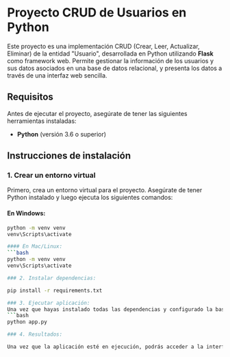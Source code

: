 # Proyecto CRUD de Usuarios en Python

Este proyecto es una implementación CRUD (Crear, Leer, Actualizar, Eliminar) de la entidad "Usuario", desarrollada en Python utilizando **Flask** como framework web. Permite gestionar la información de los usuarios y sus datos asociados en una base de datos relacional, y presenta los datos a través de una interfaz web sencilla.

## Requisitos

Antes de ejecutar el proyecto, asegúrate de tener las siguientes herramientas instaladas:

- **Python** (versión 3.6 o superior)

## Instrucciones de instalación

### 1. Crear un entorno virtual

Primero, crea un entorno virtual para el proyecto. Asegúrate de tener Python instalado y luego ejecuta los siguientes comandos:

#### En Windows:
```bash
python -m venv venv
venv\Scripts\activate

#### En Mac/Linux:
```bash
python -m venv venv
venv\Scripts\activate

### 2. Instalar dependencias:

pip install -r requirements.txt

### 3. Ejecutar aplicación:
Una vez que hayas instalado todas las dependencias y configurado la base de datos, puedes iniciar la aplicación ejecutando el archivo principal:
```bash
python app.py

### 4. Resultados:

Una vez que la aplicación esté en ejecución, podrás acceder a la interfaz web. Los resultados de la aplicación se verán en la ruta /usuarios_html dentro del directorio donde hayas guardado la aplicación.
